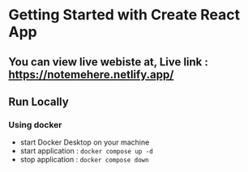 # Getting Started with Create React App

## You can view live webiste at, Live link : https://notemehere.netlify.app/


## Run Locally 

### Using docker 
- start Docker Desktop on your machine
- start application : `docker compose up -d`
- stop application :  `docker compose down `
